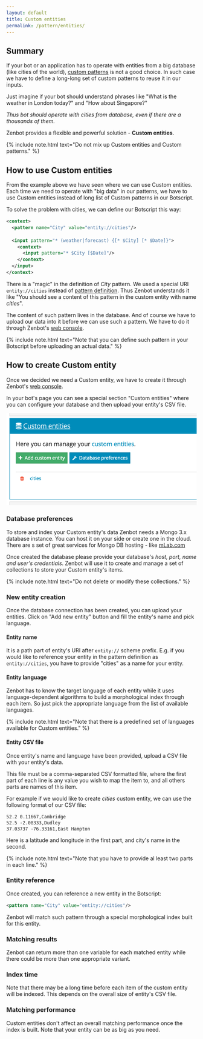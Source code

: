 ```yaml
---
layout: default
title: Custom entities
permalink: /pattern/entities/
---
```


## Summary
If your bot or an application has to operate with entities from a big database (like cities of the world), [custom patterns](/botscript/pattern/) is not a good choice.
In such case we have to define a long-long set of custom patterns to reuse it in our inputs.

Just imagine if your bot should understand phrases like "What is the weather in London today?" and "How about Singapore?"

_Thus bot should operate with cities from database, even if there are a thousands of them._

Zenbot provides a flexible and powerful solution - **Custom entities**.

{% include note.html text="Do not mix up Custom entities and Custom patterns." %}

## How to use Custom entities
From the example above we have seen where we can use Custom entities.
Each time we need to operate with "big data" in our patterns, we have to use Custom entities instead of long list of Custom patterns in our Botscript.

To solve the problem with cities, we can define our Botscript this way:

```xml
<context>
  <pattern name="City" value="entity://cities"/>

  <input pattern="* (weather|forecast) {[* $City] [* $Date]}">
    <context>
      <input pattern="* $City [$Date]"/>
    </context>
  </input>
</context>
```

There is a "magic" in the definition of _City_ pattern.
We used a special URI `entity://cities` instead of [pattern definition](/pattern/syntax/).
Thus Zenbot understands it like "You should see a content of this pattern in the custom entity with name _cities_".

The content of such pattern lives in the database.
And of course we have to upload our data into it before we can use such a pattern.
We have to do it through Zenbot\'s [web console](https://zenbot.org).

{% include note.html text="Note that you can define such pattern in your Botscript before uploading an actual data." %}

## How to create Custom entity
Once we decided we need a Custom entity, we have to create it through Zenbot\'s [web console](https://zenbot.org).

In your bot\'s page you can see a special section "Custom entities" where you can configure your database and then upload your entity\'s CSV file.

![Custom entities](/img/entities.png)

### Database preferences
To store and index your Custom entity\'s data Zenbot needs a Mongo 3.x database instance.
You can host it on your side or create one in the cloud.
There are s set of great services for Mongo DB hosting - like [mLab.com](https://mlab.com)

Once created the database please provide your database\'s _host, port, name and user\'s credentials_.
Zenbot will use it to create and manage a set of collections to store your Custom entity\'s items.

{% include note.html text="Do not delete or modify these collections." %}

### New entity creation
Once the database connection has been created, you can upload your entities.
Click on "Add new entity" button and fill the entity\'s name and pick language.

#### Entity name
It is a path part of entity\'s URI after `entity://` scheme prefix.
E.g. if you would like to reference your entity in the pattern definition as `entity://cities`, you have to provide "cities" as a name for your entity.

#### Entity language
Zenbot has to know the target language of each entity while it uses language-dependent algorithms to build a morphological index through each item.
So just pick the appropriate language from the list of available languages.

{% include note.html text="Note that there is a predefined set of languages available for Custom entities." %}

#### Entity CSV file
Once entity\'s name and language have been provided, upload a CSV file with your entity\'s data.

This file must be a comma-separated CSV formatted file, where the first part of each line is any value you wish to map the item to, and all others parts are names of this item.

For example if we would like to create _cities_ custom entity, we can use the following format of our CSV file:

```csv
52.2 0.11667,Cambridge
52.5 -2.08333,Dudley
37.03737 -76.33161,East Hampton
```

Here is a latitude and longitude in the first part, and city\'s name in the second.

{% include note.html text="Note that you have to provide al least two parts in each line." %}

### Entity reference
Once created, you can reference a new entity in the Botscript:

```xml
<pattern name="City" value="entity://cities"/>
```

Zenbot will match such pattern through a special morphological index built for this entity.

### Matching results
Zenbot can return more than one variable for each matched entity while there could be more than one appropriate variant.

### Index time
Note that there may be a long time before each item of the custom entity will be indexed.
This depends on the overall size of entity\'s CSV file.

### Matching performance
Custom entities don\'t affect an overall matching performance once the index is built.
Note that your entity can be as big as you need.